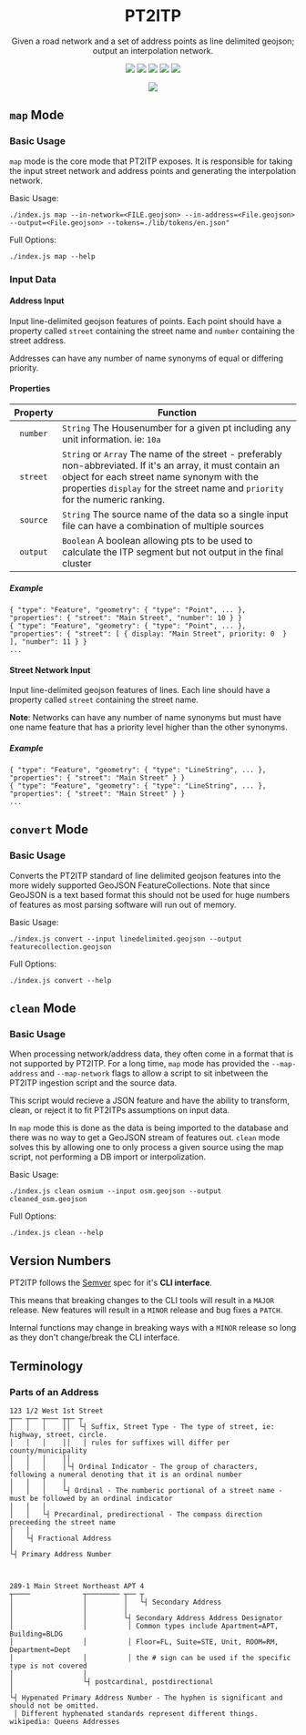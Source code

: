 <h1 align="center">PT2ITP</h1>

<p align="center">Given a road network and a set of address points as line delimited geojson; output an interpolation network.</p>

<p align="center">
  <a href="https://coveralls.io/github/ingalls/pt2itp?branch=master"><img src="https://coveralls.io/repos/github/ingalls/pt2itp/badge.svg?branch=master"/></a>
  <a href="https://circleci.com/gh/ingalls/pt2itp/tree/master"><img src="https://circleci.com/gh/ingalls/pt2itp/tree/master.svg?style=shield"/></a>
  <a href="https://david-dm.org/ingalls/pt2itp"><img src="https://david-dm.org/ingalls/pt2itp.svg"/></a>
  <a href="https://david-dm.org/ingalls/pt2itp?type=dev"><img src="https://david-dm.org/ingalls/pt2itp/dev-status.svg"/></a>
  <a href="https://greenkeeper.io/"><img src="https://badges.greenkeeper.io/ingalls/pt2itp.svg"/></a>
</p>

<p align="center">
  <a href="https://www.npmjs.com/package/pt2itp"><img src="https://nodei.co/npm/pt2itp.png?downloads=true&downloadRank=true"/></a>
</p>

## `map` Mode

### Basic Usage

`map` mode is the core mode that PT2ITP exposes. It is responsible for taking the input street network and address points
and generating the interpolation network.

Basic Usage:
```
./index.js map --in-network=<FILE.geojson> --in-address=<File.geojson> --output=<File.geojson> --tokens=./lib/tokens/en.json"
```

Full Options:
```
./index.js map --help
```

### Input Data

#### Address Input

Input line-delimited geojson features of points. Each point should have a property called `street` containing the street name
and `number` containing the street address.

Addresses can have any number of name synonyms of equal or differing priority.

#### Properties

| Property | Function |
| :------: | -------- |
| `number` | `String` The Housenumber for a given pt including any unit information. ie: `10a` |
| `street` | `String` or `Array` The name of the street - preferably non-abbreviated. If it's an array, it must contain an object for each street name synonym with the properties `display` for the street name and `priority` for the numeric ranking. |
| `source` | `String` The source name of the data so a single input file can have a combination of multiple sources |
| `output` | `Boolean` A boolean allowing pts to be used to calculate the ITP segment but not output in the final cluster |

##### Example

```
{ "type": "Feature", "geometry": { "type": "Point", ... }, "properties": { "street": "Main Street", "number": 10 } }
{ "type": "Feature", "geometry": { "type": "Point", ... }, "properties": { "street": [ { display: "Main Street", priority: 0  } ], "number": 11 } }
...
```

#### Street Network Input

Input line-delimited geojson features of lines. Each line should have a property called `street` containing the street name.

**Note**: Networks can have any number of name synonyms but must have one name feature that has a priority level higher than the other synonyms.

##### Example

```
{ "type": "Feature", "geometry": { "type": "LineString", ... }, "properties": { "street": "Main Street" } }
{ "type": "Feature", "geometry": { "type": "LineString", ... }, "properties": { "street": "Main Street" } }
...
```

## `convert` Mode

### Basic Usage

Converts the PT2ITP standard of line delimited geojson features into the more widely
supported GeoJSON FeatureCollections. Note that since GeoJSON is a text based format
this should not be used for huge numbers of features as most parsing software will
run out of memory.

Basic Usage:
```
./index.js convert --input linedelimited.geojson --output featurecollection.geojson
```

Full Options:
```
./index.js convert --help
```

## `clean` Mode

### Basic Usage

When processing network/address data, they often come in a format that is not supported by
PT2ITP. For a long time, `map` mode has provided the `--map-address` and `--map-network` flags
to allow a script to sit inbetween the PT2ITP ingestion script and the source data.

This script would recieve a JSON feature and have the ability to transform, clean, or reject it
to fit PT2ITPs assumptions on input data.

In `map` mode this is done as the data is being imported to the database and there was no way to
get a GeoJSON stream of features out. `clean` mode solves this by allowing one to only
process a given source using the map script, not performing a DB import or interpolization.

Basic Usage:
```
./index.js clean osmium --input osm.geojson --output cleaned_osm.geojson
```

Full Options:
```
./index.js clean --help
```

## Version Numbers

PT2ITP follows the [Semver](http://semver.org/) spec for it's **CLI interface**.

This means that breaking changes to the CLI tools will result in a `MAJOR` release.
New features will result in a `MINOR` release and bug fixes a `PATCH`.

Internal functions may change in breaking ways with a `MINOR` release so long as they
don't change/break the CLI interface.

## Terminology

### Parts of an Address

```
123 1/2 West 1st Street
┬── ┬── ┬─── ┬┬─ ┬
│   │   │    ││  └┤ Suffix, Street Type - The type of street, ie: highway, street, circle.
│   │   │    ││   │ rules for suffixes will differ per county/municipality
│   │   │    ││
│   │   │    │└┤ Ordinal Indicator - The group of characters, following a numeral denoting that it is an ordinal number
│   │   │    │
│   │   │    └┤ Ordinal - The numberic portional of a street name - must be followed by an ordinal indicator
│   │   │
│   │   └┤ Precardinal, predirectional - The compass direction preceeding the street name
│   │
│   └┤ Fractional Address
│
└┤ Primary Address Number



289-1 Main Street Northeast APT 4
┬────             ┬──────── ┬── ┬
│                 │         │   └┤ Secondary Address
│                 │         │
│                 │         └┤ Secondary Address Address Designator
│                 │          │ Common types include Apartment=APT, Building=BLDG
│                 │          │ Floor=FL, Suite=STE, Unit, ROOM=RM, Department=Dept
│                 │          │ the # sign can be used if the specific type is not covered
│                 │
│                 └┤ postcardinal, postdirectional
│
└┤ Hypenated Primary Address Number - The hyphen is significant and should not be omitted.
 │ Different hyphenated standards represent different things. wikipedia: Queens Addresses
```
